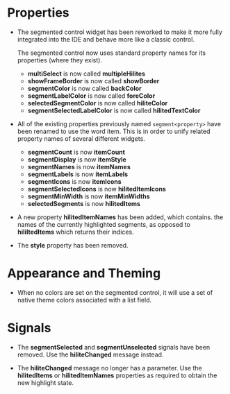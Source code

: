 # Properties

* The segmented control widget has been reworked to make it more fully
  integrated into the IDE and behave more like a classic control.

  The segmented control now uses standard property names for its 
  properties (where they exist). 

  * **multiSelect** is now called **multipleHilites**
  * **showFrameBorder** is now called **showBorder**
  * **segmentColor** is now called **backColor**
  * **segmentLabelColor** is now called **foreColor**
  * **selectedSegmentColor** is now called **hiliteColor**
  * **segmentSelectedLabelColor** is now called **hilitedTextColor**

* All of the existing properties previously named `segment<property>`
  have been renamed to use the word item. This is in order to unify
  related property names of several different widgets.

  * **segmentCount** is now **itemCount**
  * **segmentDisplay** is now **itemStyle**
  * **segmentNames** is now **itemNames**
  * **segmentLabels** is now **itemLabels**
  * **segmentIcons** is now **itemIcons**
  * **segmentSelectedIcons** is now **hilitedItemIcons**
  * **segmentMinWidth** is now **itemMinWidths**
  * **selectedSegments** is now **hilitedItems**

* A new property **hilitedItemNames** has been added, which contains.
  the names of the currently highlighted segments, as opposed to
  **hililtedItems** which returns their indices.

* The **style** property has been removed.

# Appearance and Theming

* When no colors are set on the segmented control, it will use a set
  of native theme colors associated with a list field.

# Signals

* The **segmentSelected** and **segmentUnselected** signals have been
  removed. Use the **hiliteChanged** message instead.

* The **hiliteChanged** message no longer has a parameter. Use the
  **hilitedItems** or **hilitedItemNames** properties as required to
  obtain the new highlight state.
